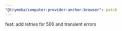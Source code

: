 ```yaml
---
"@trymeka/computer-provider-anchor-browser": patch
---
```


feat: add retries for 500 and transient errors
